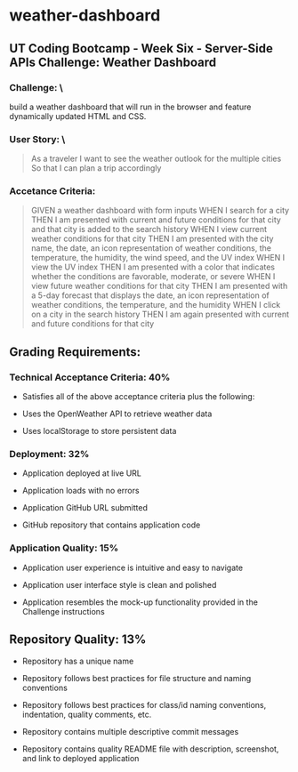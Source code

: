 # weather-dashboard
## UT Coding Bootcamp - Week Six - Server-Side APIs Challenge: Weather Dashboard
### Challenge: \
build a weather dashboard that will run in the browser and feature dynamically updated HTML and CSS.
### User Story: \
>As a traveler
>I want to see the weather outlook for the multiple cities
>So that I can plan a trip accordingly
### Accetance Criteria:
>GIVEN a weather dashboard with form inputs
>WHEN I search for a city
>THEN I am presented with current and future conditions for that city and that city is added to the search history
>WHEN I view current weather conditions for that city
>THEN I am presented with the city name, the date, an icon representation of weather conditions, the temperature, the humidity, the wind speed, and the UV index
>WHEN I view the UV index
>THEN I am presented with a color that indicates whether the conditions are favorable, moderate, or severe
>WHEN I view future weather conditions for that city
>THEN I am presented with a 5-day forecast that displays the date, an icon representation of weather conditions, the temperature, and the humidity
>WHEN I click on a city in the search history
>THEN I am again presented with current and future conditions for that city
## Grading Requirements:
### Technical Acceptance Criteria: 40%
* Satisfies all of the above acceptance criteria plus the following:

* Uses the OpenWeather API to retrieve weather data

* Uses localStorage to store persistent data

### Deployment: 32%
* Application deployed at live URL

* Application loads with no errors

* Application GitHub URL submitted

* GitHub repository that contains application code

### Application Quality: 15%
* Application user experience is intuitive and easy to navigate

* Application user interface style is clean and polished

* Application resembles the mock-up functionality provided in the Challenge instructions

## Repository Quality: 13%
* Repository has a unique name

* Repository follows best practices for file structure and naming conventions

* Repository follows best practices for class/id naming conventions, indentation, quality comments, etc.

* Repository contains multiple descriptive commit messages

* Repository contains quality README file with description, screenshot, and link to deployed application